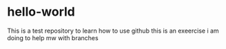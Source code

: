 # hello-world
This is a test repository to learn how to use github
this is an exeercise i am doing  to help mw with branches
